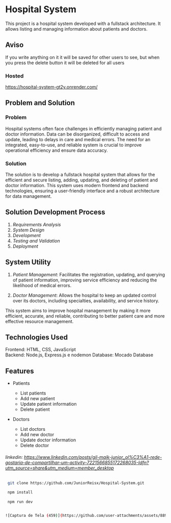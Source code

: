 # Hospital System

This project is a hospital system developed with a fullstack architecture. It allows listing and managing information about patients and doctors.
## Aviso
If you write anything on it it will be saved for other users to see, but when you press the delete button it will be deleted for all users

### Hosted

https://hospital-system-gt2y.onrender.com/

## Problem and Solution

### Problem
Hospital systems often face challenges in efficiently managing patient and doctor information. Data can be disorganized, difficult to access and update, leading to delays in care and medical errors. The need for an integrated, easy-to-use, and reliable system is crucial to improve operational efficiency and ensure data accuracy.

### Solution
The solution is to develop a fullstack hospital system that allows for the efficient and secure listing, adding, updating, and deleting of patient and doctor information. This system uses modern frontend and backend technologies, ensuring a user-friendly interface and a robust architecture for data management.

## Solution Development Process

1. *Requirements Analysis*  
2. *System Design*  
3. *Development*  
4. *Testing and Validation*  
5. *Deployment*  

## System Utility

1. *Patient Management*: Facilitates the registration, updating, and querying of patient information, improving service efficiency and reducing the likelihood of medical errors.

2. *Doctor Management*: Allows the hospital to keep an updated control over its doctors, including specialties, availability, and service history.

This system aims to improve hospital management by making it more efficient, accurate, and reliable, contributing to better patient care and more effective resource management.

## Technologies Used
Frontend: HTML, CSS, JavaScript  
Backend: Node.js, Express.js e nodemon 
Database: Mocado Database

## Features
- Patients
  - List patients
  - Add new patient
  - Update patient information
  - Delete patient  

- Doctors
  - List doctors
  - Add new doctor
  - Update doctor information
  - Delete doctor

 ###### linkedin: https://www.linkedin.com/posts/gil-maik-junior_ol%C3%A1-rede-gostaria-de-compartilhar-um-activity-7221566855172268035-Idfn?utm_source=share&utm_medium=member_desktop
    
  ```bash
   git clone https://github.com/JuniorReisx/Hospital-System.git

   npm install
   
   npm run dev


![Captura de Tela (459)](https://github.com/user-attachments/assets/889672bc-0435-4f79-9a80-9861abf5e076)


